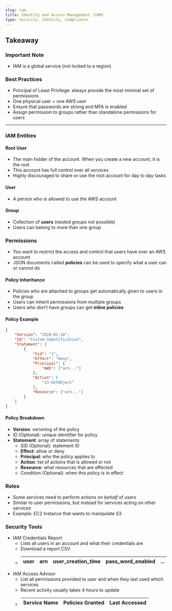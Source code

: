 ```yaml
---
slug: iam
title: Identity and Access Management (IAM)
type: Security, Identity, Compliance
---
```

## Takeaway
### Important Note
* IAM is a global service (not locked to a region)

### Best Practices
* Principal of Least Privilege: always provide the most minimal set of permissions
* One physical user = one AWS user
* Ensure that passwords are strong and MFA is enabled
* Assign permission to groups rather than standalone permissions for users

---

### IAM Entities
#### Root User
* The main holder of the account. When you create a new account, it is the root
* This account has full control over all services
* Highly discouraged to share or use the root account for day to day tasks

#### User
* A person who is allowed to use the AWS account

#### Group
* Collection of **users** (nested groups not possible)
* Users can belong to more than one group

### Permissions
* You want to restrict the access and control that users have over an AWS account
* JSON documents called **policies** can be used to specify what a user can or cannot do

#### Policy Inheritance
* Policies who are attached to groups get automatically given to users in the group
* Users can inherit permissions from multiple groups
* Users who don't have groups can get **inline policies**

#### Policy Example
```JSON
{
    "Version": "2020-02-18",
    "Id": "Custom-Identification",
    "Statement": [
        {
            "Sid": "1",
            "Effect": "Deny",
            "Principal": {
                "AWS": ["arn..."]
            },
            "Action": [
                "s3:GetObject"
            ],
            "Resource": ["arn..."]
        }
    ]
}
```
#### Policy Breakdown
* **Version**: verioning of the policy
* ID (Optional): unique identifier for policy
* **Statement**: array of statements
  * SID (Optional): statement ID
  * **Effect**: allow or deny
  * **Principal**: who the policy applies to
  * **Action**: list of actions that is allowed or not
  * **Resource**: what resources that are effected
  * Condition (Optional): when this policy is in effect

### Roles 
* Some services need to perform actions *on behalf* of users
* Similar to user permissions, but instead for services acting on other services
* Example: EC2 Instance that wants to manipulate S3

### Security Tools
* IAM Credentials Report
  * Lists all users in an account and what their credentials are
  * Download a report CSV 
  * | user | arn | user_creation_time | pass_word_enabled | ... |
    | --- | ---- | --- | --- | --- |
* IAM Access Advisor
  * List all permissions provided to user and when they last used which services
  * Recent activity usually takes 4 hours to update
  * | Service Name | Policies Granted | Last Accessed |
    | --- | --- | --- |